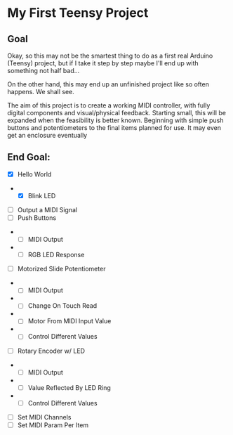 # My First Teensy Project

## Goal
Okay, so this may not be the smartest thing to do as a first real Arduino (Teensy) project, but if I take it step by step maybe I'll end up with something not half bad...

On the other hand, this may end up an unfinished project like so often happens. We shall see.

The aim of this project is to create a working MIDI controller, with fully digital components and visual/physical feedback. Starting small, this will be expanded when the feasibility is better known. Beginning with simple push buttons and potentiometers to the final items planned for use. It may even get an enclosure eventually

## End Goal:
- [x] Hello World
- - [x] Blink LED
- [ ] Output a MIDI Signal
- [ ] Push Buttons
- - [ ] MIDI Output
- - [ ] RGB LED Response
- [ ] Motorized Slide Potentiometer
- - [ ] MIDI Output
- - [ ] Change On Touch Read
- - [ ] Motor From MIDI Input Value
- - [ ] Control Different Values
- [ ] Rotary Encoder w/ LED
- - [ ] MIDI Output
- - [ ] Value Reflected By LED Ring
- - [ ] Control Different Values
- [ ] Set MIDI Channels
- [ ] Set MIDI Param Per Item